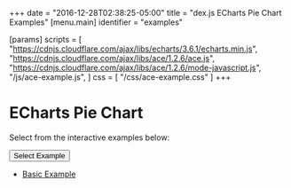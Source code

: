 +++
date = "2016-12-28T02:38:25-05:00"
title = "dex.js ECharts Pie Chart Examples"
[menu.main]
  identifier = "examples"

[params]
  scripts = [
    "https://cdnjs.cloudflare.com/ajax/libs/echarts/3.6.1/echarts.min.js",
    "https://cdnjs.cloudflare.com/ajax/libs/ace/1.2.6/ace.js",
    "https://cdnjs.cloudflare.com/ajax/libs/ace/1.2.6/mode-javascript.js",
    "/js/ace-example.js",
  ]
  css = [ "/css/ace-example.css" ]
+++

# ECharts Pie Chart

Select from the interactive examples below:
<div class="btn-group">
  <button type="button" class="btn btn-default dropdown-toggle" data-toggle="dropdown" aria-haspopup="true" aria-expanded="false">
    Select Example <span class="caret"></span>
  </button>
  <ul id="ex-dropdown" class="dropdown-menu">
    <li><a id="basic" href="#">Basic Example</a></li>
  </ul>
</div>

<div id="example-info"></div>
<div id="PieChart" class="WideChart"></div>
<div id="ace-editor"></div>
<div id="ace-error"></div>

<script>
  var editor = createEditor({
    "parent"        : "ace-editor",
    "errorParent"   : "ace-error",
    "theme"         : "ace/theme/monokai",
    "mode"          : "ace/mode/javascript",
    "contentDir"    : "/examples/charts/echarts/piechart",
    "initialContent": "/examples/charts/echarts/piechart/basic.js",
    "initialInfo"   : "/examples/charts/echarts/piechart/basic.html"
  });
</script>